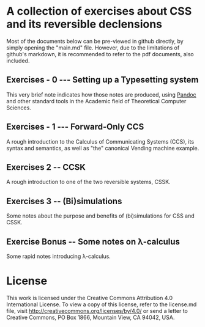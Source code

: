 # A collection of exercises about CSS and its reversible declensions  

Most of the documents below can be pre-viewed in github directly, by simply opening the "main.md" file.
However, due to the limitations of github's markdown, it is recommended to refer to the pdf documents, also included.

## Exercises - 0 --- Setting up a Typesetting system

This very brief note indicates how those notes are produced, using [Pandoc](https://pandoc.org/installing.html) and other standard tools in the Academic field of Theoretical Computer Sciences.

## Exercises - 1 --- Forward-Only CCS

A rough introduction to the Calculus of Communicating Systems (CCS), its syntax and semantics, as well as "the" canonical Vending machine example.

## Exercises 2 -- CCSK

A rough introduction to one of the two reversible systems, CSSK.

## Exercises 3 -- (Bi)simulations

Some notes about the purpose and benefits of (bi)simulations for CSS and CSSK.

## Exercise Bonus -- Some notes on λ-calculus

Some rapid notes introducing λ-calculus.

# License

This work is licensed under the Creative Commons Attribution 4.0 International License. To view a copy of this license, refer to the license.md file, visit http://creativecommons.org/licenses/by/4.0/ or send a letter to Creative Commons, PO Box 1866, Mountain View, CA 94042, USA.
